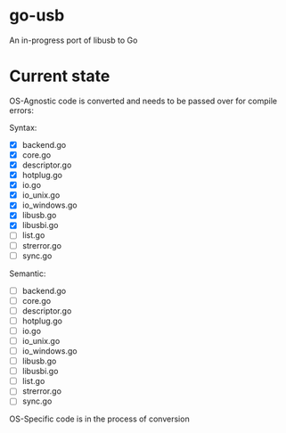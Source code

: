 # go-usb
An in-progress port of libusb to Go

# Current state

OS-Agnostic code is converted and needs to be passed over for compile errors:

Syntax: 
* [x] backend.go
* [x] core.go
* [x] descriptor.go
* [x] hotplug.go
* [x] io.go
* [x] io_unix.go
* [x] io_windows.go
* [x] libusb.go
* [x] libusbi.go
* [ ] list.go
* [ ] strerror.go
* [ ] sync.go

Semantic:
* [ ] backend.go
* [ ] core.go
* [ ] descriptor.go
* [ ] hotplug.go
* [ ] io.go
* [ ] io_unix.go
* [ ] io_windows.go
* [ ] libusb.go
* [ ] libusbi.go
* [ ] list.go
* [ ] strerror.go
* [ ] sync.go

OS-Specific code is in the process of conversion
